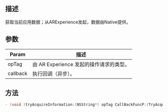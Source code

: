 ## 描述

获取当前应用数据；从ARExperience发起，数据由Native提供。

## 参数

| Param    | 描述                                               |
| -------- | --------------------------------------------------------- |
| opTag    | 由 AR Experience 发起的操作请求的类型。 |
| callback | 执行回调（异步）。                          |

## 方法 

```objectivec
- (void )tryAcquireInformation:(NSString*) opTag CallBackFuncP:(TryAcquireInformationCallBackFuncP) callback;
```
